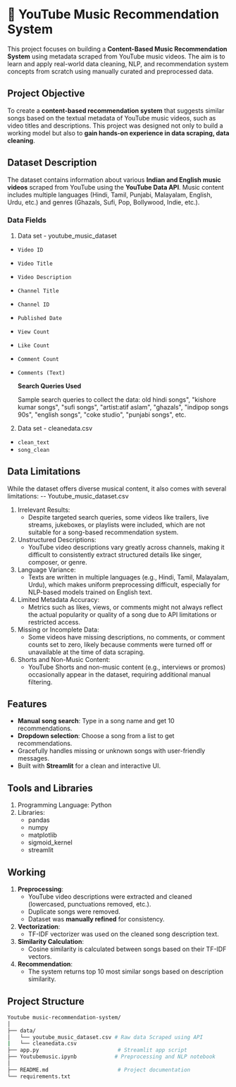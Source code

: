 # 🎵 YouTube Music Recommendation System

This project focuses on building a **Content-Based Music Recommendation System** using metadata scraped from YouTube music videos. The aim is to learn and apply real-world data cleaning, NLP, and recommendation system concepts from scratch using manually curated and preprocessed data.

## Project Objective
To create a **content-based recommendation system** that suggests similar songs based on the textual metadata of YouTube music videos, such as video titles and descriptions. This project was designed not only to build a working model but also to **gain hands-on experience in data scraping, data cleaning**.

## Dataset Description
The dataset contains information about various **Indian and English music videos** scraped from YouTube using the **YouTube Data API**. Music content includes multiple languages (Hindi, Tamil, Punjabi, Malayalam, English, Urdu, etc.) and genres (Ghazals, Sufi, Pop, Bollywood, Indie, etc.).

### Data Fields
1. Data set - youtube_music_dataset
- `Video ID`
- `Video Title`
- `Video Description`
- `Channel Title`
- `Channel ID`
- `Published Date`
- `View Count`
- `Like Count`
- `Comment Count`
- `Comments (Text)`       

    **Search Queries Used**
    
    Sample search queries to collect the data: old hindi songs", "kishore kumar songs", "sufi songs", "artist:atif aslam",
    "ghazals", "indipop songs 90s", "english songs", "coke studio", "punjabi songs", etc.

2. Data set - cleanedata.csv
- `clean_text`
- `song_clean`

## Data Limitations
While the dataset offers diverse musical content, it also comes with several limitations: -- Youtube_music_dataset.csv
1. Irrelevant Results:
   - Despite targeted search queries, some videos like trailers, live streams, jukeboxes, or playlists were included, which are not suitable for a song-based recommendation system.
2. Unstructured Descriptions:
   - YouTube video descriptions vary greatly across channels, making it difficult to consistently extract structured details like singer, composer, or genre.
3. Language Variance:
   - Texts are written in multiple languages (e.g., Hindi, Tamil, Malayalam, Urdu), which makes uniform preprocessing difficult, especially for NLP-based models trained on English text.
4. Limited Metadata Accuracy:
   - Metrics such as likes, views, or comments might not always reflect the actual popularity or quality of a song due to API limitations or restricted access.
5. Missing or Incomplete Data:
   - Some videos have missing descriptions, no comments, or comment counts set to zero, likely because comments were turned off or unavailable at the time of data scraping.
6. Shorts and Non-Music Content:
   - YouTube Shorts and non-music content (e.g., interviews or promos) occasionally appear in the dataset, requiring additional manual filtering.

## Features
- **Manual song search**: Type in a song name and get 10 recommendations.
- **Dropdown selection**: Choose a song from a list to get recommendations.
- Gracefully handles missing or unknown songs with user-friendly messages.
- Built with **Streamlit** for a clean and interactive UI.

## Tools and Libraries
1. Programming Language: Python
2. Libraries:
    - pandas
    - numpy
    - matplotlib
    - sigmoid_kernel
    - streamlit

## Working
 1. **Preprocessing**: 
     - YouTube video descriptions were extracted and cleaned (lowercased, punctuations removed, etc.).
     - Duplicate songs were removed.
     - Dataset was **manually refined** for consistency.
 2. **Vectorization**:
     - TF-IDF vectorizer was used on the cleaned song description text.
 3. **Similarity Calculation**:
     - Cosine similarity is calculated between songs based on their TF-IDF vectors.
 4. **Recommendation**:
     - The system returns top 10 most similar songs based on description similarity.


## Project Structure
``` bash
Youtube music-recommendation-system/
│
├── data/
│   └── youtube_music_dataset.csv # Raw data Scraped using API
|   └── cleanedata.csv
├── app.py                         # Streamlit app script
├── Youtubemusic.ipynb            # Preprocessing and NLP notebook
│
├── README.md                      # Project documentation
└── requirements.txt 
```

